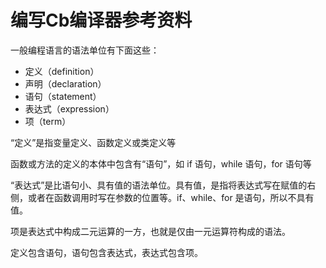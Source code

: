 # 编写Cb编译器参考资料

一般编程语言的语法单位有下面这些：

* 定义（definition）
* 声明（declaration）
* 语句（statement）
* 表达式（expression）
* 项（term）

“定义”是指变量定义、函数定义或类定义等

函数或方法的定义的本体中包含有“语句”，如 if 语句，while 语句，for 语句等

“表达式”是比语句小、具有值的语法单位。具有值，是指将表达式写在赋值的右侧，或者在函数调用时写在参数的位置等。if、while、for 是语句，所以不具有值。

项是表达式中构成二元运算的一方，也就是仅由一元运算符构成的语法。

定义包含语句，语句包含表达式，表达式包含项。

